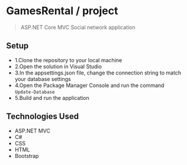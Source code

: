 # GamesRental / project

> ASP.NET Core MVC Social network application

## Setup

 - 1.Clone the repository to your local machine
 - 2.Open the solution in Visual Studio
 - 3.In the appsettings.json file, change the connection string to match your database settings
 - 4.Open the Package Manager Console and run the command   
``Update-Database``
 - 5.Build and run the application
 
 ## Technologies Used
- ASP.NET MVC
- C#
- CSS
- HTML
- Bootstrap
